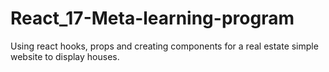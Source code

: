 # React_17-Meta-learning-program
Using react hooks, props and creating components for a real estate simple website to display houses.
